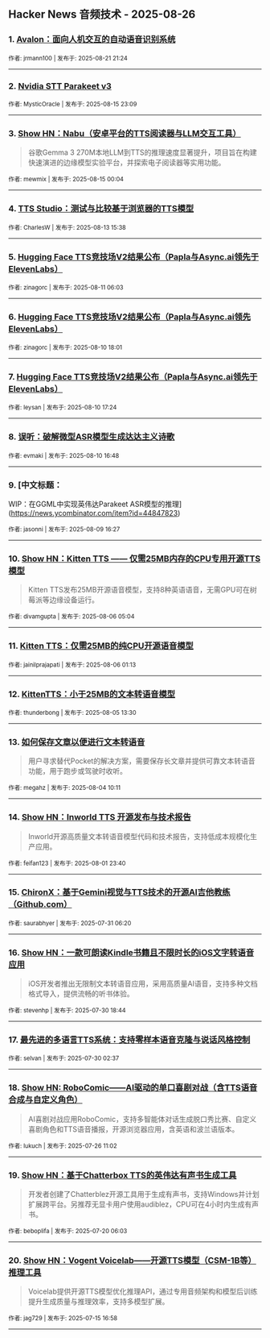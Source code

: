 ## Hacker News 音频技术 - 2025-08-26


### 1. [Avalon：面向人机交互的自动语音识别系统](https://news.ycombinator.com/item?id=44978277)

<sub>作者: jrmann100 | 发布于: 2025-08-21 21:24</sub>

---

### 2. [Nvidia STT Parakeet v3](https://news.ycombinator.com/item?id=44918313)

<sub>作者: MysticOracle | 发布于: 2025-08-15 23:09</sub>

---

### 3. [Show HN：Nabu（安卓平台的TTS阅读器与LLM交互工具）](https://news.ycombinator.com/item?id=44907170)
> 谷歌Gemma 3 270M本地LLM到TTS的推理速度显著提升，项目旨在构建快速演进的边缘模型实验平台，并探索电子阅读器等实用功能。

<sub>作者: mewmix | 发布于: 2025-08-15 00:04</sub>

---

### 4. [TTS Studio：测试与比较基于浏览器的TTS模型](https://news.ycombinator.com/item?id=44889900)

<sub>作者: CharlesW | 发布于: 2025-08-13 15:38</sub>

---

### 5. [Hugging Face TTS竞技场V2结果公布（Papla与Async.ai领先于ElevenLabs）](https://news.ycombinator.com/item?id=44861142)

<sub>作者: zinagorc | 发布于: 2025-08-11 06:03</sub>

---

### 6. [Hugging Face TTS竞技场V2结果公布（Papla与Async.ai领先ElevenLabs）](https://news.ycombinator.com/item?id=44856995)

<sub>作者: zinagorc | 发布于: 2025-08-10 18:01</sub>

---

### 7. [Hugging Face TTS竞技场V2结果公布（Papla与Async.ai领先于ElevenLabs）](https://news.ycombinator.com/item?id=44856714)

<sub>作者: leysan | 发布于: 2025-08-10 17:24</sub>

---

### 8. [误听：破解微型ASR模型生成达达主义诗歌](https://news.ycombinator.com/item?id=44856410)

<sub>作者: evmaki | 发布于: 2025-08-10 16:48</sub>

---

### 9. [中文标题：
WIP：在GGML中实现英伟达Parakeet ASR模型的推理](https://news.ycombinator.com/item?id=44847823)

<sub>作者: jasonni | 发布于: 2025-08-09 16:27</sub>

---

### 10. [Show HN：Kitten TTS —— 仅需25MB内存的CPU专用开源TTS模型](https://news.ycombinator.com/item?id=44807868)
> Kitten TTS发布25MB开源语音模型，支持8种英语语音，无需GPU可在树莓派等边缘设备运行。

<sub>作者: divamgupta | 发布于: 2025-08-06 05:04</sub>

---

### 11. [Kitten TTS：仅需25MB的纯CPU开源语音模型](https://news.ycombinator.com/item?id=44806543)

<sub>作者: jainilprajapati | 发布于: 2025-08-06 01:13</sub>

---

### 12. [KittenTTS：小于25MB的文本转语音模型](https://news.ycombinator.com/item?id=44797724)

<sub>作者: thunderbong | 发布于: 2025-08-05 13:30</sub>

---

### 13. [如何保存文章以便进行文本转语音](https://news.ycombinator.com/item?id=44783867)
> 用户寻求替代Pocket的解决方案，需要保存长文章并提供可靠文本转语音功能，用于跑步或驾驶时收听。

<sub>作者: megahz | 发布于: 2025-08-04 10:11</sub>

---

### 14. [Show HN：Inworld TTS 开源发布与技术报告](https://news.ycombinator.com/item?id=44763614)
> Inworld开源高质量文本转语音模型代码和技术报告，支持低成本规模化生产应用。

<sub>作者: feifan123 | 发布于: 2025-08-01 23:40</sub>

---

### 15. [ChironX：基于Gemini视觉与TTS技术的开源AI吉他教练（Github.com）](https://news.ycombinator.com/item?id=44742873)

<sub>作者: saurabhyer | 发布于: 2025-07-31 06:20</sub>

---

### 16. [Show HN：一款可朗读Kindle书籍且不限时长的iOS文字转语音应用](https://news.ycombinator.com/item?id=44738030)
> iOS开发者推出无限制文本转语音应用，采用高质量AI语音，支持多种文档格式导入，提供流畅的听书体验。

<sub>作者: stevenhp | 发布于: 2025-07-30 18:44</sub>

---

### 17. [最先进的多语言TTS系统：支持零样本语音克隆与说话风格控制](https://news.ycombinator.com/item?id=44730472)

<sub>作者: selvan | 发布于: 2025-07-30 02:37</sub>

---

### 18. [Show HN: RoboComic——AI驱动的单口喜剧对战（含TTS语音合成与自定义角色）](https://news.ycombinator.com/item?id=44693095)
> AI喜剧对战应用RoboComic，支持多智能体对话生成脱口秀比赛、自定义喜剧角色和TTS语音播报，开源浏览器应用，含英语和波兰语版本。

<sub>作者: lukuch | 发布于: 2025-07-26 11:02</sub>

---

### 19. [Show HN：基于Chatterbox TTS的英伟达有声书生成工具](https://news.ycombinator.com/item?id=44622383)
> 开发者创建了Chatterblez开源工具用于生成有声书，支持Windows并计划扩展跨平台。另推荐无显卡用户使用audiblez，CPU可在4小时内生成有声书。

<sub>作者: beboplifa | 发布于: 2025-07-20 06:03</sub>

---

### 20. [Show HN：Vogent Voicelab——开源TTS模型（CSM-1B等）推理工具](https://news.ycombinator.com/item?id=44573303)
> Voicelab提供开源TTS模型优化推理API，通过专用音频架构和模型后训练提升生成质量与推理效率，支持多模型扩展。

<sub>作者: jag729 | 发布于: 2025-07-15 16:58</sub>

---
